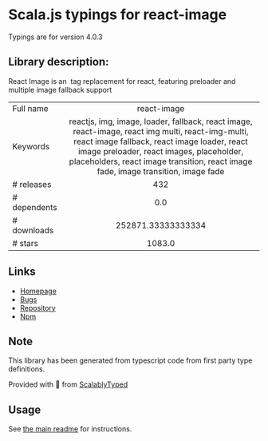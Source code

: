 
# Scala.js typings for react-image

Typings are for version 4.0.3

## Library description:
React Image is an <img> tag replacement for react, featuring preloader and multiple image fallback support

|                    |                 |
| ------------------ | :-------------: |
| Full name          | react-image |
| Keywords           | reactjs, img, image, loader, fallback, react image, react-image, react img multi, react-img-multi, react image fallback, react image loader, react image preloader, react images, placeholder, placeholders, react image transition, react image fade, image transition, image fade |
| # releases         | 432 |
| # dependents       | 0.0 |
| # downloads        | 252871.33333333334 |
| # stars            | 1083.0 |

## Links
- [Homepage](https://github.com/mbrevda/react-image#readme)
- [Bugs](https://github.com/mbrevda/react-image/issues)
- [Repository](https://github.com/mbrevda/react-image)
- [Npm](https://www.npmjs.com/package/react-image)
    


## Note
This library has been generated from typescript code from first party type definitions.

Provided with :purple_heart: from [ScalablyTyped](https://github.com/oyvindberg/ScalablyTyped)

## Usage
See [the main readme](../../readme.md) for instructions.


